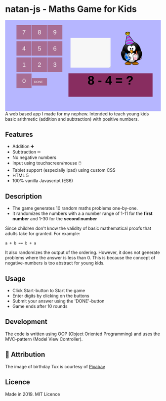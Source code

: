 # natan-js - Maths Game for Kids

<img src="images/screenshot.png" alt="Screenshot of the game" title="Screenshot" align="right">
A web based app I made for my nephew. Intended to teach young kids basic arithmetic (addition and subtraction) with positive numbers.
  
## Features
* Addition :heavy_plus_sign:
* Subtraction :heavy_minus_sign:
* No negative numbers
* Input using touchscreen/mouse :computer_mouse:
* Tablet support (especially ipad) using custom CSS
* HTML 5
* 100% vanilla Javascript (ES6)

## Description
* The game generates 10 random maths problems one-by-one.
* It randomizes the numbers with a a number range of 1-11 for the **first number** and 1-30 for the **second number**

Since children don't know the validity of basic mathematical proofs that adults take for granted. For example:

```
a + b == b + a

```

It also randomizes the output of the ordering. However, it does not generate problems where the answer is less than 0. This is because the concept of negative-numbers is too abstract for young kids.


## Usage
- Click Start-button to Start the game
- Enter digits by clicking on the buttons
- Submit your answer using the 'DONE'-button
- Game ends after 10 rounds

## Development
The code is written using OOP (Object Oriented Programming) and uses the MVC-pattern (Model View Controller).


## :penguin: Attribution
The image of birthday Tux is courtesy of [Pixabay](https://pixabay.com/images/id-161107/)

## Licence
Made in 2019. MIT Licence
